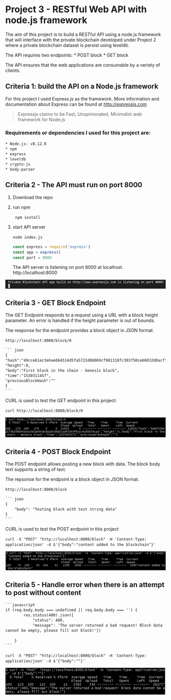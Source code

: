 # Project 3 - RESTful Web API with node.js framework
The aim of this project is to build a RESTful API using a node.js framework that will interface with the private blockchain developed under Project 2 where a private blockchain dataset is persist using leveldb.

The API requires two  endpoints:
    * POST block
    * GET block

The API ensures that the web applications are consumable by a veriety of clients. 

## Criteria 1: build the API on a Node.js framework
For this project I used Express.js as the framework. More information and documentation about Express can be found at http://expressjs.com

>Expressjs claims to be Fast, Unopinionated, Minimalist web framework for Node.js

### Requirements or dependencies I used for this project are:
    * Node.js: v8.12.0
    * npm
    * express
    * leveldb
    * crypto-js
    * body-parser

## Criteria 2 - The API must run on port 8000

1. Download the repo
2. run npm

    ` npm install`

3. start API server

    `node index.js`

    ```javascript
    const express = require('express')
    const app = express()
    const port = 8000
    ```
    The API server is listening on port 8000 at localhost. http://localhost:8000

![port 8000](assets/server-port-8000.png "port 8000")

## Criteria 3 - GET Block Endpoint
The GET Endpoint responds to a request using a URL with a block height parameter. An error is handled if the height parameter is out of bounds.

The response for the endpoint provides a block object in JSON format. 

`http://localhost:8000/block/0`

    ``` json
    {
    "hash":"49cce61ec3e6ae664514d5fa5722d86069cf981318fc303750ce66032d0acff3",
    "height":0,
    "body":"First block in the chain - Genesis block",
    "time":"1530311457",
    "previousBlockHash":""
    }
    ```

CURL is used to test the GET endpoint in this project:

`curl http://localhost:8000/block/0`

![GET Endpoint](assets/curl-get.png "GET endpoint")


## Criteria 4 - POST Block Endpoint
The POST endpoint allows posting a new block with data. The block body text supports a string of text.

The repsonse for the endpoint is a block object in JSON format.

`http://localhost:8000/block`

    ``` json
    {
        "body": "Testing block with test string data"
    }
    ```

CURL is used to test the POST endpoint in this project

`curl -X "POST" "http://localhost:8000/block" -H 'Content-Type: application/json' -d $'{"body":"content added to the blockchain"}'`

![POST Endpoint](assets/curl-post.png "POST endpoint")

    
## Criteria 5 - Handle error when there is an attempt to post without content

    ```javascript
    if (req.body.body === undefined || req.body.body === '') {
            res.status(400).json({
                "status": 400,
                "message": 'The server returned a bad request! Block data cannot be empty, please fill out block!'})

        }
    ```
`curl -X "POST" "http://localhost:8000/block" -H 'Content-Type: application/json' -d $'{"body":""}'`

![Empty post](assets/curl-empty-post.png "Empty postt")










